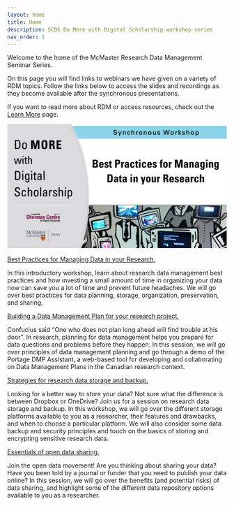 ```yaml
---
layout: home
title: Home
description: SCDS Do More with Digital Scholarship workshop series
nav_order: 1
---
```


Welcome to the home of the McMaster Research Data Management Seminar Series.

On this page you will find links to webinars we have given on a variety of RDM topics. Follow the links below to access the slides and recordings as they become available after the synchronous presentations.

If you want to read more about RDM or access resources, check out the [Learn More](learn-more) page.

<img src="assets/img/dmds-rdm.png" alt="Workshop Title Slide" width="720">

[Best Practices for Managing Data in your Research.](intro)

In this introductory workshop, learn about research data management best practices and how investing a small amount of time in organizing your data now can save you a lot of time and prevent future headaches. We will go over  best practices for data planning, storage, organization, preservation, and sharing.


[Building a Data Management Plan for your research project.](dmp)

Confucius said “One who does not plan long ahead will find trouble at his door”. In research, planning for data management helps you prepare for data questions and problems before they happen. In this session, we will go over principles of data management planning and go through a demo of the Portage DMP Assistant, a web-based tool for developing and collaborating on Data Management Plans in the Canadian research context.

[Strategies for research data storage and backup.](storage)

Looking for a better way to store your data? Not sure what the difference is between Dropbox or OneDrive? Join us for a session on research data storage and backup. In this workshop, we will go over the different storage platforms available to you as a researcher, their features and drawbacks, and when to choose a particular platform. We will also consider some data backup and security principles and touch on the basics of storing and encrypting sensitive research data.

[Essentials of open data sharing.](sharing)

Join the open data movement! Are you thinking about sharing your data? Have you been told by a journal or funder that you need to publish your data online? In this session, we will go over the benefits (and potential risks) of data sharing, and highlight some of the different data repository options available to you as a researcher.
